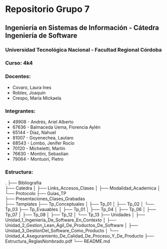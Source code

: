 # Repositorio Grupo 7
## Ingeniería en Sistemas de Información - Cátedra Ingeniería de Software
### Universidad Tecnológica Nacional - Facultad Regional Córdoba
### Curso: 4k4

### Docentes:
* Covaro, Laura Ines
* Robles, Joaquín
* Crespo, María Mickaela

### Integrantes:
* 49908 - Andrés, Ariel Alberto
* 67636 - Balmaceda Uema, Florencia Aylén
* 65144 - Diaz, Nahuel
* 81007 - Goyenechea, Lautaro
* 68543 - Lombo, Jenifer Rocío
* 70120 - Micheletti, Martín
* 76630 - Montini, Sebastian
* 79064 - Montuori, Pietro

### Estructura:
 .
    ├── Bibliografia                   
    ├── Catedra
    │   ├── Links_Accesos_Clases
    │   ├── Modalidad_Academica
    │   └── Protocolo 
    ├── Guias_TP                     
    ├── Presentaciones_Clases_Grabadas                    
    ├── Templates
    ├── Tp_Conceptuales
    │   ├── Tp_01
    │   ├── Tp_02
    │   └── Tp_03 
    ├── Tp_Evauables
    │   ├── Tp_01
    │   ├── Tp_04
    │   ├── Tp_06
    │   ├── Tp_07
    │   ├── Tp_08
    │   ├── Tp_12
    │   └── Tp_13
    ├── Unidades
    │   ├── Unidad_1_Ingeniería_De_Software_En_Contexto
    │   ├── Unidad_2_Gestion_Lean_Ágil_De_Productos_De_Software
    │   ├── Unidad_3_GestionDel_Software_Como_Producto
    │   └── Unidad_4_Aseguramiento_De_Calidad_De_Proceso_Y_De_Producto
    ├── Estructura_ReglasNombrado.pdf
    └── README.md
    
